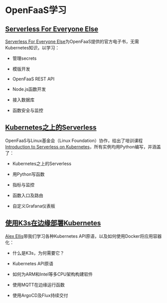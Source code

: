 # OpenFaaS学习
## [Serverless For Everyone Else](http://store.openfaas.com/l/serverless-for-everyone-else)
[Serverless For Everyone Else](http://store.openfaas.com/l/serverless-for-everyone-else)为OpenFaaS提供的官方电子书，无需Kubernetes知识，以学习：

* 管理secrets

* 模版开发

* OpenFaaS REST API

* Node.js函数开发

* 接入数据库

* 函数安全与监控
## [Kubernetes之上的Serverless](https://www.openfaas.com/blog/introduction-to-serverless-linuxfoundation/)
OpenFaaS与Linux基金会（Linux Foundation）协作，给出了培训课程[ Introduction to Serverless on Kubernetes](https://www.openfaas.com/blog/introduction-to-serverless-linuxfoundation/)，所有实例均用Python编写，并涵盖了：

* Kubernetes之上的Serverless

* 用Python写函数

* 指标与监控

* 函数入口及路由

* 自定义Grafana仪表板
## [使用K3s在边缘部署Kubernetes](https://training.linuxfoundation.org/training/introduction-to-kubernetes-on-edge-with-k3s-lfs156x/)
[Alex Ellis](https://github.com/alexellis)带我们学习各种Kubernetes API原语，以及如何使用Docker将应用容器化：


* 什么是K3s，为何需要它？

* Kubernetes API原语

* 如何为ARM和Intel等多CPU架构构建软件

* 使用MQTT在边缘运行函数

* 使用ArgoCD及Flux持续交付
